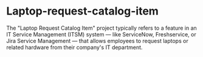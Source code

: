 # Laptop-request-catalog-item
The "Laptop Request Catalog Item" project typically refers to a feature in an IT Service Management (ITSM) system — like ServiceNow, Freshservice, or Jira Service Management — that allows employees to request laptops or related hardware from their company's IT department.
